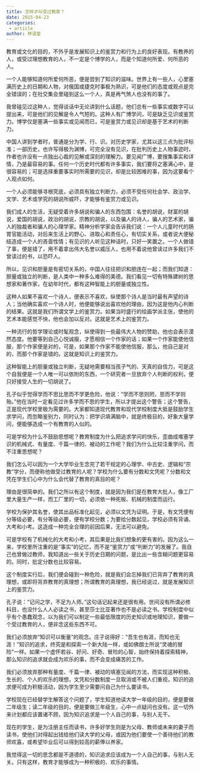 ```yaml
---
title: 怎样才叫受过教育？
date: 2015-04-23
categories:
 - article
author: 林语堂
---
```


教育或文化的目的，不外乎是发展知识上的鉴赏力和行为上的良好表现。有教养的人，或受过理想教育的人，不一定是个博学的人，而是个知道何所爱、何所恶的人。

<!-- more -->

一个人能够知道何所爱何所恶，便是尝到了知识的滋味。世界上有一些人，心里塞满历史上的日期和人物，对俄国或捷克时事极为熟识，可是他们的态度或观点是完全错误的；在社交集会里碰到这么一个人，真是再气煞人也没有的事了。

我曾碰见过这种人，觉得谈话中无论讲到什么话题，他们总有一些事实或数字可以提出来，可是他们的见解是令人气短的。这种人有广博学问，可是缺乏见识或鉴赏力。博学仅是塞满一些事实或见闻而已，可是鉴赏力或见识却是基于艺术的判断力。

中国人讲到学者时，普通是分为学、行、识。对历史学家，尤其以这三点为批评标准；一部历史，也许写得极为渊博，可完全没有见识，在批判历史上人物事迹时，作者也许没有一点独出心裁的见解或深刻的理解力。要见闻广博，要搜集事实和详情，乃是最容易的事。任何一个历史时代都有许多事实，我们要将之塞满心中，是很容易的；可是选择重要事实时所需要的见识，却是比较困难的事，因为这要看个人观点如何。

一个人必须能够寻根究底，必须具有独立判断力，必须不受任何社会学、政治学、文学、艺术或学究的胡说所威吓，才能够有鉴赏力或见识。

我们成人的生活，无疑受着许多胡说和骗人的东西包围：名誉的胡说，财富的胡说，爱国的胡说，政治的胡说，宗教的胡说，以及骗人的诗人，骗人的艺术家，骗人的独裁者和骗人的心理学家。精神分析学家会告诉我们说：一个人儿童时代的肠胃官能活动，对后来生活上的野心、进取心和责任心，有切实关系，或者说大便秘结造成一个人的吝啬性情；有见识的人听见这种话时，只好一笑置之。一个人做错了事，便是错了，用不着拿出伟大名誉以威压人，也用不着说他曾读过许多我们不曾读过的书，以恐吓人。

所以，见识和胆量是有密切关系的，中国人往往把识和胆连在一起；而我们知道：胆量或独立的判断，是人类中一种多么难得的美德。我们看见一切有特殊建树的思想家和著作家，在幼年时代，都有这种智能上的胆量或独立性。

这种人如果不喜欢一个诗人，便表示不喜欢，纵使那个诗人是当时最有声望的诗人；当他确实喜欢一个诗人时，他便能够说出喜欢他的理由，因为这是他内心判断的结果。这就是我们所谓文学上的鉴赏力。如果当时盛行的绘画学派主张，使他的艺术本能感觉不快，他也会加以反对。这就是艺术上的鉴赏力。

一种流行的哲学理论或时髦观念，纵使得到一些最伟大人物的赞助，他也会表示漠然态度。他要等到自己心悦诚服，才愿相信一个作家的话；如果一个作家能使他信服，那个作家便是对的，可是，如果那个作家不能使他信服，那么，他自己是对的，而那个作家是错的。这就是知识上的鉴赏力。

这种智能上的胆量或独立判断，无疑地需要相当孩子气的、天真的自信力，可是这个自我便是一个人唯一可以依附的东西，一个研究者一旦放弃个人判断的权利，便只好接受人生的一切胡说了。

孔子似乎觉得学而不思比思而不学更危险，他说：“学而不思则罔，思而不学则殆。”他在当时一定看见过许多学而不思的学生，所以才提出这个警告；这个警告，正是现代学校里极为需要的。大家都知道现代教育和现代学校制度大抵是鼓励学生求学问，而忽略鉴别力，同时认为：把学识填满脑中，就是终极目的，好象大量学问，便能够造成一个有教育的人似的。

可是学校为什么不鼓励思想呢？教育制度为什么把追求学问的快乐，歪曲成堆塞学识的机械式、有量度、千篇一律的、被动的工作呢？我们为什么比较注重学问，而不注重思想呢？

我们怎么可以因为一个大学毕业生念完了若干规定的心理学、中古史、逻辑和“宗教”学分，而便称他做受过教育的人呢？学校为什么要有分数和文凭呢？分数和文凭在学生们心中为什么会代替了教育的真目的呢？

理由是很简单的。我们之所以有这个制度，就是因为我们是在教育大批人，像工厂里大量生产一样，而工厂里的一切，必须依一种死板、机械的制度而运行。

学校为保护其名誉，使其出品标准化起见，必须以文凭为证明。于是，有文凭便有分等级必要，有分等级必要，便有学校分数；为要给分数起见，学校必须有背诵、大考和小考。这造成一种完全合理的前因后果，无法可以避免。

可是学校有了机械化的大考和小考，其后果是比我们想象的更有害的。因为这么一来，学校里所注重的是“事实”的记忆，而不是“鉴赏力”或“判断力”的发展了。我自己也曾做过教师，我知道出一些关于历史日期的问题，是比出一些含糊问题更容易的。同时，批定分数也比较容易。

这个制度实行后，我们便会碰到一种危险，就是我们会忘掉我们已背弃了教育的真理想，或即将背弃教育的真理想；所谓教育的真理想，我已经说过，就是发展知识上的鉴赏力。

孔子说：“记问之学，不足为人师。”这句话记起来还是很有用。世间没有所谓必修科目，也没什么人人必读之书，甚至莎士比亚著作也不是必读之书。学校制度中似乎有个愚蠢观念，以为我们可以制定一些最低限度的历史知识或地理知识，要做一个受过教育的人，便非念这些东西不可。

我们必须放弃“知识可以衡量”的观念。庄子说得好：“吾生也有涯，而知也无涯！”知识的追求，终究是和探索一个新大陆一样，或如佛朗士所说“灵魂的冒险”一样。如果一个虚怀若谷、好问、好奇、冒险的心智，始终保持着探索精神，那么知识的追求就会成为欢乐的事，而不会变成痛苦的工作。

我们必须放弃那种有量度、千篇一律、被动的填塞见闻的方法，而实现这种积极、生长的、个人的欢乐的理想，文凭和分数制度一旦取消或不被人们重视，知识的追求便可成为积极活动，因为学生至少需要问自己为什么要读书。

学校现在已经替学生解答这个问题了，学生知道他读大学一年级的目的，便是要做二年级生；读二年级的目的，便是要做三年级生，心中一点疑问也没有。这一切外来计划都应该置诸不顾，因为知识追求是一个人自己的事，与别人无干。

现在的学生，是为注册主任而读书，许多好学生则是为父母、教师或未来的妻子而读书，使他们对得起出钱给他们读大学的父母，或因为他们要使一个善待他们的教师欢喜，或希望毕业后可以得到较高的薪俸以养家。

我觉得这一切的思念都是不道德的，知识追求应该成为一个人自己的事，与别人无关。只有这样，教育才能够成为一种积极的、欢乐的事情。